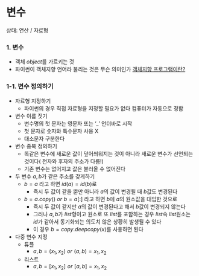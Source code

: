 # 변수

상태: 연산 / 자료형

### 1. 변수

- 객체 $object$를 가르키는 것
- 파이썬이 객체지향 언어라 불리는 것은 무슨 의미인가 [객체지향 프로그램이란?](https://www.youtube.com/watch?v=cg1xvFy1JQQ)

### 1-1. 변수 정의하기

- 자료형 지정하기
    - 파이썬의 경우 직접 자료형을 지정할 필요가 없다 컴퓨터가 자동으로 정함
- 변수 이름 짓기
    - 변수명의 첫 문자는 영문자 또는 ‘_’ 언더바로 시작
    - 첫 문자로 숫자와 특수문자 사용 X
    - 대소문자 구분한다
- 변수 중복 정의하기
    - 똑같은 변수에 새로운 값이 덮어씌워지는 것이 아니라 새로운 변수가 선언되는 것이다( 전자와 후자의 주소가 다름!)
    - 기존 변수는 없어지고 값은 불러올 수 없어진다
- 두 변수 $a,b$가 같은 주소를 갖게하기
    - $b=a$ 라고 하면  $id(a)=id(b)$로
        - 즉시 두 값이 같을 뿐만 아니라 $a$의 값이 변경될 때 $b$값도 변경된다
    - $b=a.copy()$ $or\,\,b=a[:]$ 라고 하면 $b$에 $a$의 원소값을 대입한 것으로
        - 즉시 두 값이 같지만 $a$의 값이 변경된다고 해서 $b$값이 변경되지 않는다
        - 그러나 $a,b$가 $list$형이고 원소로 또 $list$를 포함하는 경우 $list$속 $list$원소는 $id$가 같아서 동기화되는 의도치 않은 상황히 발생될 수 있다
        - 이 경우 $b=copy.deepcopy(x)$를 사용하면 된다
- 다중 변수 지정
    - 튜플
	    - $a,b=(x_1,x_2)$ $or\,\,(a,b)=x_1,x_2$
    - 리스트
	    - $a,b=[x_1,x_2] \,\,or\,\, [a,b]=x_1,x_2$